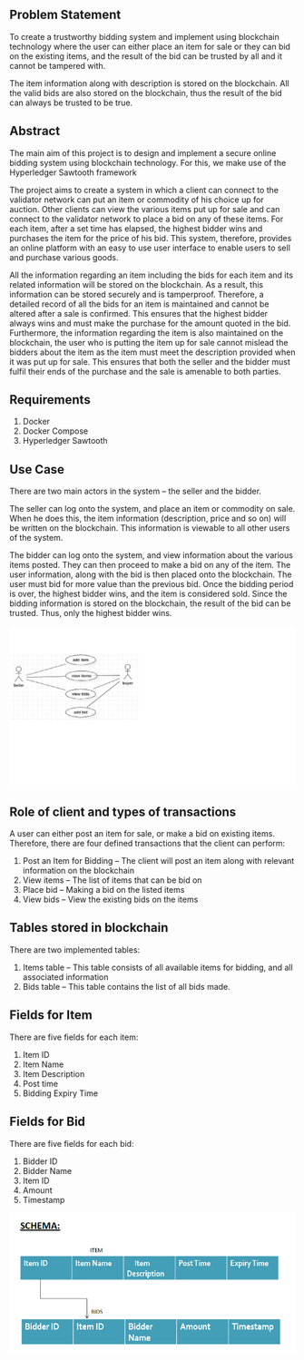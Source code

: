 ## Problem Statement
To create a trustworthy bidding system and implement using blockchain technology where the user can either place an item for sale or they can bid on the existing items, and the result of the bid can be trusted by all and it cannot be tampered with.

The item information along with description is stored on the blockchain. All the valid bids are also stored on the blockchain, thus the result of the bid can always be trusted to be true.

## Abstract
The main aim of this project is to design and implement a secure online bidding system using blockchain technology. For this, we make use of the Hyperledger Sawtooth framework

The project aims to create a system in which a client can connect to the validator network can put an item or commodity of his choice up for auction. Other clients can view the various items put up for sale and can connect to the validator network to place a bid on any of these items. For each item, after a set time has elapsed, the highest bidder wins and purchases the item for the price of his bid. This system, therefore, provides an online platform with an easy to use user interface to enable users to sell and purchase various goods.

All the information regarding an item including the bids for each item and its related information will be stored on the blockchain. As a result, this information can be stored securely and is tamperproof. Therefore, a detailed record of all the bids for an item is maintained and cannot be altered after a sale is confirmed. This ensures that the highest bidder always wins and must make the purchase for the amount quoted in the bid. Furthermore, the information regarding the item is also maintained on the blockchain, the user who is putting the item up for sale cannot mislead the bidders about the item as the item must meet the description provided when it was put up for sale. This ensures that both the seller and the bidder must fulfil their ends of the purchase and the sale is amenable to both parties.

## Requirements
1. Docker
2. Docker Compose
3. Hyperledger Sawtooth

## Use Case
There are two main actors in the system – the seller and the bidder.

The seller can log onto the system, and place an item or commodity on sale. When he does this, the item information (description, price and so on) will be written on the blockchain. This information is viewable to all other users of the system.

The bidder can log onto the system, and view information about the various items posted. They can then proceed to make a bid on any of the item. The user information, along with the bid is then placed onto the blockchain. The user must bid for more value than the previous bid. Once the bidding period is over, the highest bidder wins, and the item is considered sold.
Since the bidding information is stored on the blockchain, the result of the bid can be trusted. Thus, only the highest bidder wins.

![Use Case Diagram](https://github.com/anonshail/Blockchain-Bidding-System/blob/master/resources/ucdiagram.png "")

## Role of client and types of transactions
A user can either post an item for sale, or make a bid on existing items. Therefore, there are four defined transactions that the client can perform:
1. Post an Item for Bidding – The client will post an item along with relevant information on the blockchain
2. View items – The list of items that can be bid on
3. Place bid – Making a bid on the listed items
4. View bids – View the existing bids on the items

## Tables stored in blockchain
There are two implemented tables:
1. Items table – This table consists of all available items for bidding, and all associated information
2. Bids table – This table contains the list of all bids made.

## Fields for Item
There are five fields for each item:
1. Item ID
2. Item Name
3. Item Description
4. Post time
5. Bidding Expiry Time

## Fields for Bid
There are five fields for each bid:
1. Bidder ID
2. Bidder Name
3. Item ID
4. Amount
5. Timestamp

![Schema Diagram](https://github.com/anonshail/Blockchain-Bidding-System/blob/master/resources/schema.png "")
